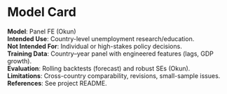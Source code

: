 # Model Card
**Model**: Panel FE (Okun)  
**Intended Use**: Country-level unemployment research/education.  
**Not Intended For**: Individual or high-stakes policy decisions.  
**Training Data**: Country–year panel with engineered features (lags, GDP growth).  
**Evaluation**: Rolling backtests (forecast) and robust SEs (Okun).  
**Limitations**: Cross-country comparability, revisions, small-sample issues.  
**References**: See project README.
